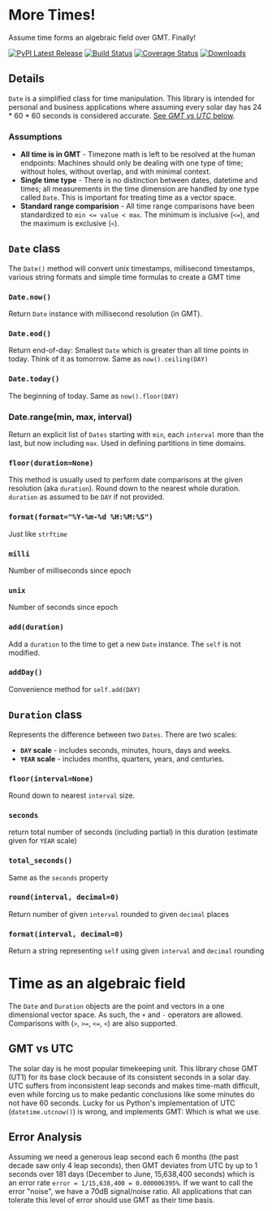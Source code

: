 # More Times!

Assume time forms an algebraic field over GMT. Finally! 

[![PyPI Latest Release](https://img.shields.io/pypi/v/mo-times.svg)](https://pypi.org/project/mo-times/)
 [![Build Status](https://github.com/klahnakoski/mo-times/actions/workflows/build.yml/badge.svg?branch=master)](https://github.com/klahnakoski/mo-times/actions/workflows/build.yml)
 [![Coverage Status](https://coveralls.io/repos/github/klahnakoski/mo-times/badge.svg?branch=dev)](https://coveralls.io/github/klahnakoski/mo-times?branch=dev)
[![Downloads](https://pepy.tech/badge/mo-times)](https://pepy.tech/project/mo-times)


## Details 

`Date` is a simplified class for time manipulation. This library is intended for personal and business applications where assuming every solar day has 24 * 60 * 60 seconds is considered accurate. [See *GMT vs UTC* below](//#GMT%20vs%20UTC).


### Assumptions

* **All time is in GMT** - Timezone math is left to be resolved at the human endpoints: Machines should only be dealing with one type of time; without holes, without overlap, and with minimal context.
* **Single time type** - There is no distinction between dates, datetime and times; all measurements in the time dimension are handled by one type called `Date`. This is important for treating time as a vector space.
* **Standard range comparision** - All time range comparisons have been standardized to `min <= value < max`. The minimum is inclusive (`<=`), and the maximum is exclusive (`<`). 


## `Date` class 

The `Date()` method will convert unix timestamps, millisecond timestamps, various string formats and simple time formulas to create a GMT time

### `Date.now()`

Return `Date` instance with millisecond resolution (in GMT).

### `Date.eod()` 

Return end-of-day: Smallest `Date` which is greater than all time points in today. Think of it as tomorrow. Same as `now().ceiling(DAY)`

### `Date.today()`

The beginning of today. Same as `now().floor(DAY)`

### Date.range(min, max, interval)

Return an explicit list of `Dates` starting with `min`, each `interval` more than the last, but now including `max`.   Used in defining partitions in time domains.

### `floor(duration=None)`

This method is usually used to perform date comparisons at the given resolution (aka `duration`). Round down to the nearest whole duration. `duration` as assumed to be `DAY` if not provided.

### `format(format="%Y-%m-%d %H:%M:%S")`

Just like `strftime`

### `milli`

Number of milliseconds since epoch

### `unix`

Number of seconds since epoch


### `add(duration)`

Add a `duration` to the time to get a new `Date` instance. The `self` is not modified.

### `addDay()`

Convenience method for `self.add(DAY)`


## `Duration` class

Represents the difference between two `Dates`. There are two scales:

*  **`DAY` scale** - includes seconds, minutes, hours, days and weeks.
*  **`YEAR` scale** - includes months, quarters, years, and centuries.

### `floor(interval=None)`

Round down to nearest `interval` size.

### `seconds` 

return total number of seconds (including partial) in this duration (estimate given for `YEAR` scale)

### `total_seconds()`

Same as the `seconds` property

### `round(interval, decimal=0)`

Return number of given `interval` rounded to given `decimal` places

### `format(interval, decimal=0)`

Return a string representing `self` using given `interval` and `decimal` rounding


# Time as an algebraic field

The `Date` and `Duration` objects are the point and vectors in a one dimensional vector space. As such, the `+` and `-` operators are allowed. Comparisons with (`>`, `>=`, `<=`, `<`) are also supported.


## GMT vs UTC

The solar day is he most popular timekeeping unit. This library chose GMT (UT1) for its base clock because of its consistent seconds in a solar day. UTC suffers from inconsistent leap seconds and makes time-math difficult, even while forcing us to make pedantic conclusions like some minutes do not have 60 seconds. Lucky for us Python's implementation of UTC (`datetime.utcnow()`) is wrong, and implements GMT: Which is what we use.

## Error Analysis

Assuming we need a generous leap second each 6 months (the past decade saw only 4 leap seconds), then GMT deviates from UTC by up to 1 seconds over 181 days (December to June, 15,638,400 seconds) which is an error rate `error = 1/15,638,400 = 0.000006395%`. If we want to call the error "noise", we have a 70dB signal/noise ratio. All applications that can tolerate this level of error should use GMT as their time basis.


